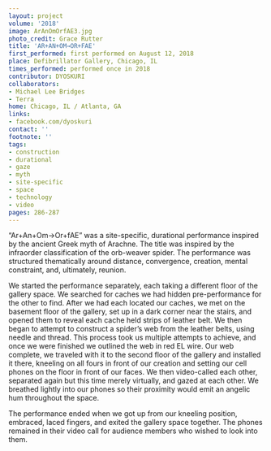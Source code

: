 ```yaml
---
layout: project
volume: '2018'
image: ArAnOmOrfAE3.jpg
photo_credit: Grace Rutter
title: 'AR+AN+OM→OR+FAE'
first_performed: first performed on August 12, 2018
place: Defibrillator Gallery, Chicago, IL
times_performed: performed once in 2018
contributor: DYOSKURI
collaborators:
- Michael Lee Bridges
- Terra
home: Chicago, IL / Atlanta, GA
links:
- facebook.com/dyoskuri
contact: ''
footnote: ''
tags:
- construction
- durational
- gaze
- myth
- site-specific
- space
- technology
- video
pages: 286-287
---
```


“Ar+An+Om→Or+fAE” was a site-specific, durational performance inspired by the ancient Greek myth of Arachne. The title was inspired by the infraorder classification of the orb-weaver spider. The performance was structured thematically around distance, convergence, creation, mental constraint, and, ultimately, reunion.

We started the performance separately, each taking a different floor of the gallery space. We searched for caches we had hidden pre-performance for the other to find. After we had each located our caches, we met on the basement floor of the gallery, set up in a dark corner near the stairs, and opened them to reveal each cache held strips of leather belt. We then began to attempt to construct a spider’s web from the leather belts, using needle and thread. This process took us multiple attempts to achieve, and once we were finished we outlined the web in red EL wire. Our web complete, we traveled with it to the second floor of the gallery and installed it there, kneeling on all fours in front of our creation and setting our cell phones on the floor in front of our faces. We then video-called each other, separated again but this time merely virtually, and gazed at each other. We breathed lightly into our phones so their proximity would emit an angelic hum throughout the space.

The performance ended when we got up from our kneeling position, embraced, laced fingers, and exited the gallery space together. The phones remained in their video call for audience members who wished to look into them.
